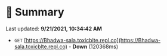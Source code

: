 # 📖 Summary
Last updated: **9/21/2021, 10:34:42 AM**

- `GET` [https://Bhadwa-sala.toxicblte.repl.co](https://Bhadwa-sala.toxicblte.repl.co) - **Down** (120368ms)
